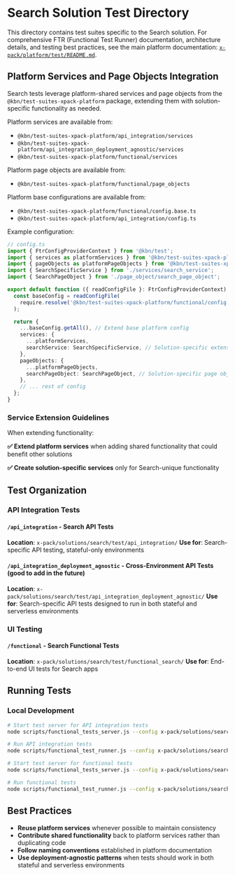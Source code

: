 # Search Solution Test Directory

This directory contains test suites specific to the Search solution. For comprehensive FTR (Functional Test Runner) documentation, architecture details, and testing best practices, see the main platform documentation: [`x-pack/platform/test/README.md`](../../../platform/test/README.md).

## Platform Services and Page Objects Integration

Search tests leverage platform-shared services and page objects from the `@kbn/test-suites-xpack-platform` package, extending them with solution-specific functionality as needed.

Platform services are available from:

- `@kbn/test-suites-xpack-platform/api_integration/services`
- `@kbn/test-suites-xpack-platform/api_integration_deployment_agnostic/services`
- `@kbn/test-suites-xpack-platform/functional/services`

Platform page objects are available from:

- `@kbn/test-suites-xpack-platform/functional/page_objects`

Platform base configurations are available from:

- `@kbn/test-suites-xpack-platform/functional/config.base.ts`
- `@kbn/test-suites-xpack-platform/api_integration/config.ts`

Example configuration:

```typescript
// config.ts
import { FtrConfigProviderContext } from '@kbn/test';
import { services as platformServices } from '@kbn/test-suites-xpack-platform/functional/services';
import { pageObjects as platformPageObjects } from '@kbn/test-suites-xpack-platform/functional/page_objects';
import { SearchSpecificService } from './services/search_service';
import { SearchPageObject } from './page_object/search_page_object';

export default function ({ readConfigFile }: FtrConfigProviderContext) {
  const baseConfig = readConfigFile(
    require.resolve('@kbn/test-suites-xpack-platform/functional/config.base.ts')
  );

  return {
    ...baseConfig.getAll(), // Extend base platform config
    services: {
      ...platformServices,
      searchService: SearchSpecificService, // Solution-specific extension
    },
    pageObjects: {
      ...platformPageObjects,
      searchPageObject: SearchPageObject, // Solution-specific page objects
    },
    // ... rest of config
  };
}
```

### Service Extension Guidelines

When extending functionality:

**✅ Extend platform services** when adding shared functionality that could benefit other solutions

**✅ Create solution-specific services** only for Search-unique functionality

## Test Organization

### API Integration Tests

#### `/api_integration` - Search API Tests

**Location**: `x-pack/solutions/search/test/api_integration/`
**Use for**: Search-specific API testing, stateful-only environments

#### `/api_integration_deployment_agnostic` - Cross-Environment API Tests (good to add in the future)

**Location**: `x-pack/solutions/search/test/api_integration_deployment_agnostic/`
**Use for**: Search-specific API tests designed to run in both stateful and serverless environments

### UI Testing

#### `/functional` - Search Functional Tests

**Location**: `x-pack/solutions/search/test/functional_search/`
**Use for**: End-to-end UI tests for Search apps

## Running Tests

### Local Development

```bash
# Start test server for API integration tests
node scripts/functional_tests_server.js --config x-pack/solutions/search/test/api_integration/apis/search_playground/config.ts

# Run API integration tests
node scripts/functional_test_runner.js --config x-pack/solutions/search/test/api_integration/apis/search_playground/config.ts

# Start test server for functional tests
node scripts/functional_tests_server.js --config x-pack/solutions/search/test/functional_search/config.ts

# Run functional tests
node scripts/functional_test_runner.js --config x-pack/solutions/search/test/functional_search/config.ts
```

## Best Practices

- **Reuse platform services** whenever possible to maintain consistency
- **Contribute shared functionality** back to platform services rather than duplicating code
- **Follow naming conventions** established in platform documentation
- **Use deployment-agnostic patterns** when tests should work in both stateful and serverless environments
